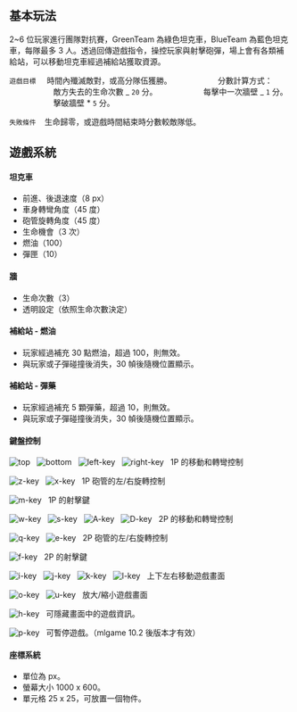 ## 基本玩法

2~6 位玩家進行團隊對抗賽，GreenTeam 為綠色坦克車，BlueTeam 為藍色坦克車，每隊最多 3 人。透過回傳遊戲指令，操控玩家與射擊砲彈，場上會有各類補給站，可以移動坦克車經過補給站獲取資源。

`遊戲目標` &nbsp;&nbsp;&nbsp; 時間內殲滅敵對，或高分隊伍獲勝。
&nbsp;&nbsp;&nbsp;&nbsp;&nbsp;&nbsp;&nbsp;&nbsp;&nbsp;&nbsp;&nbsp;&nbsp;&nbsp;&nbsp;&nbsp;&nbsp;&nbsp;&nbsp;&nbsp; 分數計算方式：
&nbsp;&nbsp;&nbsp;&nbsp;&nbsp;&nbsp;&nbsp;&nbsp;&nbsp;&nbsp;&nbsp;&nbsp;&nbsp;&nbsp;&nbsp;&nbsp;&nbsp;&nbsp;&nbsp; 敵方失去的生命次數 _ `20` 分。
&nbsp;&nbsp;&nbsp;&nbsp;&nbsp;&nbsp;&nbsp;&nbsp;&nbsp;&nbsp;&nbsp;&nbsp;&nbsp;&nbsp;&nbsp;&nbsp;&nbsp;&nbsp;&nbsp; 每擊中一次牆壁 _ `1` 分。
&nbsp;&nbsp;&nbsp;&nbsp;&nbsp;&nbsp;&nbsp;&nbsp;&nbsp;&nbsp;&nbsp;&nbsp;&nbsp;&nbsp;&nbsp;&nbsp;&nbsp;&nbsp;&nbsp; 擊破牆壁 \* `5` 分。

`失敗條件`&nbsp;&nbsp;&nbsp; 生命歸零，或遊戲時間結束時分數較敵隊低。

## 遊戲系統

#### 坦克車

- 前進、後退速度（8 px）
- 車身轉彎角度（45 度）
- 砲管旋轉角度（45 度）
- 生命機會（3 次）
- 燃油（100）
- 彈匣（10）

#### 牆

- 生命次數（3）
- 透明設定（依照生命次數決定）

#### 補給站 - 燃油

- 玩家經過補充 30 點燃油，超過 100，則無效。
- 與玩家或子彈碰撞後消失，30 幀後隨機位置顯示。

#### 補給站 - 彈藥

- 玩家經過補充 5 顆彈藥，超過 10，則無效。
- 與玩家或子彈碰撞後消失，30 幀後隨機位置顯示。

#### 鍵盤控制

![top](https://hackmd.io/_uploads/HyxmgXWk0.png)&nbsp;&nbsp;&nbsp;![bottom](https://hackmd.io/_uploads/B1o7xQZJC.png)&nbsp;&nbsp;&nbsp;![left-key](https://hackmd.io/_uploads/SyXNeX-JR.png)&nbsp;&nbsp;&nbsp;![right-key](https://hackmd.io/_uploads/Sko4gXZk0.png)&nbsp;&nbsp;&nbsp;1P 的移動和轉彎控制

![z-key](https://hackmd.io/_uploads/HkOrx7-yA.png)&nbsp;&nbsp;&nbsp;![x-key](https://hackmd.io/_uploads/rJx8gXW1C.png)&nbsp;&nbsp;&nbsp;1P 砲管的左/右旋轉控制

![m-key](https://hackmd.io/_uploads/SJSOembkC.png)&nbsp;&nbsp;&nbsp;1P 的射擊鍵

![w-key](https://hackmd.io/_uploads/r1GKgQ-kA.png)&nbsp;&nbsp;&nbsp;![s-key](https://hackmd.io/_uploads/HJcYemWkA.png)&nbsp;&nbsp;&nbsp;![A-key](https://hackmd.io/_uploads/Bk-9l7b1A.png)&nbsp;&nbsp;&nbsp;![D-key](https://hackmd.io/_uploads/SJwqxmWJA.png)&nbsp;&nbsp;&nbsp;2P 的移動和轉彎控制

![q-key](https://hackmd.io/_uploads/SJEseXWyA.png)&nbsp;&nbsp;&nbsp;![e-key](https://hackmd.io/_uploads/BJYigmZJR.png)&nbsp;&nbsp;&nbsp;2P 砲管的左/右旋轉控制

![f-key](https://hackmd.io/_uploads/B1E2lQ-yR.png)&nbsp;&nbsp;&nbsp;2P 的射擊鍵

![i-key](https://hackmd.io/_uploads/BJJalQZk0.png)&nbsp;&nbsp;&nbsp;![j-key](https://hackmd.io/_uploads/HkE6eQbyC.png)&nbsp;&nbsp;&nbsp;![k-key](https://hackmd.io/_uploads/rki6gQWyR.png)&nbsp;&nbsp;&nbsp;![l-key](https://hackmd.io/_uploads/SkM0lX-JA.png)&nbsp;&nbsp;&nbsp;上下左右移動遊戲畫面

![o-key](https://hackmd.io/_uploads/B1E1Zm-kC.png)&nbsp;&nbsp;&nbsp;![u-key](https://hackmd.io/_uploads/SkhAxXZyC.png)&nbsp;&nbsp;&nbsp;放大/縮小遊戲畫面

![h-key](https://hackmd.io/_uploads/HkwlWmZyC.png)&nbsp;&nbsp;&nbsp;可隱藏畫面中的遊戲資訊。

![p-key](https://hackmd.io/_uploads/B1W-ZQ-JA.png)&nbsp;&nbsp;&nbsp;可暫停遊戲。（mlgame 10.2 後版本才有效）

#### 座標系統

- 單位為 px。
- 螢幕大小 1000 x 600。
- 單元格 25 x 25，可放置一個物件。
